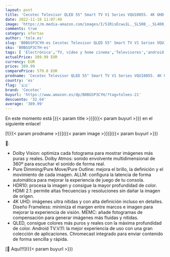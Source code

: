 ```yaml
---
layout: post
title: 'Cecotec Televisor QLED 55" Smart TV V1 Series VQU10055. 4K UHD  Android 11  Diseño Frameless  MEMC  Dolby Vision y Dolby Atmos  Wide Color Gamut  Modelo 2023'
date: 2022-11-18 11:07:49
image: 'https://m.media-amazon.com/images/I/51RisEcwu1L._SL500_._SL400_.jpg'
comments: true
category: ofertas
author: 'tole.es'
slug: 'B0BGSP3CYH-es Cecotec Televisor QLED 55" Smart TV V1 Series VQU10055. 4K...'
sku: 'B0BGSP3CYH-es'
tags: [ 'Electrónica','TV, vídeo y home cinema','Televisores','android','cecotec','🇪🇸', ]
actualPrice: 389.99 EUR
currency: EUR
price: 389.99
comparePrice: 579.0 EUR
prodname: 'Cecotec Televisor QLED 55" Smart TV V1 Series VQU10055. 4K UHD  Android 11  Diseño Frameless  MEMC  Dolby Vision y Dolby Atmos  Wide Color Gamut  Modelo 2023'
country: 'es'
flag: '🇪🇸'
brand: 'Cecotec'
buyurl: 'https://www.amazon.es/dp/B0BGSP3CYH/?tag=tolees-21'
descuento: '32.64'
average: '389.99'
---
```


En este momento está [{{< param title >}}]({{< param buyurl >}}) en el siguiente enlace!

[![{{< param prodname >}}]({{< param image >}})]({{< param buyurl >}})

🔎:

- Dolby Vision: optimiza cada fotograma para mostrar imágenes más puras y reales. Dolby Atmos: sonido envolvente multidimensional de 360º para escuchar el sonido de forma real.
- Pure Dimming/Pure Move/Pure Outline: mejora el brillo, la definición y el movimiento de cada imagen. ALLM: configura la latencia de forma automática para mejorar la experiencia de juego de tu consola.
- HDR10: procesa la imagen y consigue la mayor profundidad de color. HDMI 2.1: permite altas frecuencias y resoluciones sin dañar la imagen de origen.
- 4K UHD: imágenes ultra nítidas y con alta definición incluso en detalles. Diseño Frameless: minimiza el margen entre marcos e imagen para mejorar la experiencia de visión. MEMC: añade fotogramas de compensación para generar imágenes más fluidas y nítidas.
- QLED, consigue colores más puros y reales con la máxima profundidad de color. Android TV.V.11: la mejor experiencia de uso con una gran colección de aplicaciones. Chromecast integrado para enviar contenido de forma sencilla y rápida.

[🛒 Aquí!!!]({{< param buyurl >}})

